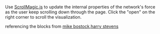 
Use [ScrollMagic.js](http://scrollmagic.io/docs/index.html) to update the internal properties of the network's force as the user keep scrolling down through the page.
Click the "open" on the right corner to scroll the visualization.

referencing the blocks from 
[mike bostock](https://bl.ocks.org/mbostock/1095795),[harry stevens](https://bl.ocks.org/HarryStevens/bc938c8d45008d99faed47039fbe5d49)
